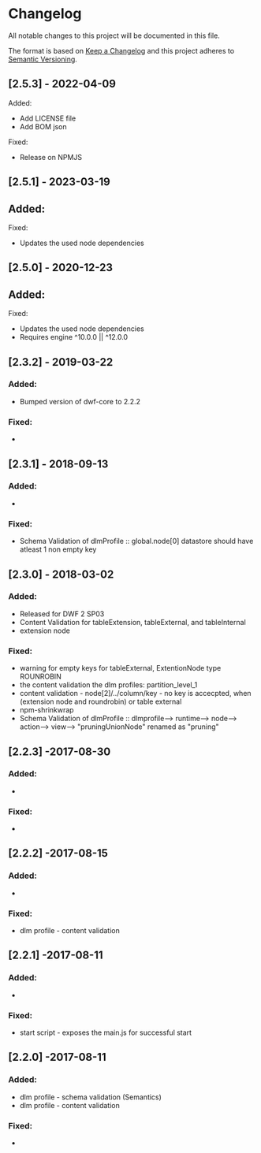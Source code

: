 # Changelog
All notable changes to this project will be documented in this file.

The format is based on [Keep a Changelog](http://keepachangelog.com/en/1.0.0/)
and this project adheres to [Semantic Versioning](http://semver.org/spec/v2.0.0.html).

## [2.5.3] - 2022-04-09
Added:
- Add LICENSE file
- Add BOM json

Fixed:
- Release on NPMJS

## [2.5.1] - 2023-03-19
Added:
-

Fixed:
- Updates the used node dependencies

## [2.5.0] - 2020-12-23
Added:
-

Fixed:
- Updates the used node dependencies
- Requires engine ^10.0.0 || ^12.0.0

## [2.3.2] - 2019-03-22
###  Added: 
- Bumped version of dwf-core to 2.2.2

### Fixed:
- 

## [2.3.1] - 2018-09-13
### Added:
-

### Fixed:
- Schema Validation of dlmProfile :: global.node[0] datastore should have atleast 1 non empty key

## [2.3.0] - 2018-03-02
### Added:
- Released for DWF 2 SP03
- Content Validation for tableExtension, tableExternal, and tableInternal
- extension node

### Fixed:
- warning for empty keys for tableExternal, ExtentionNode type ROUNROBIN
- the content validation the dlm profiles: partition_level_1
- content validation - node[2]/../column/key - no key is accecpted, when (extension node and roundrobin) or table external
- npm-shrinkwrap
- Schema Validation of dlmProfile :: dlmprofile--> runtime--> node--> action--> view--> "pruningUnionNode" renamed as "pruning"

## [2.2.3] -2017-08-30
### Added:
-

### Fixed:
-

## [2.2.2] -2017-08-15

### Added:
-

### Fixed:
- dlm profile - content validation

## [2.2.1] -2017-08-11

### Added:
-

### Fixed:
- start script - exposes the main.js for successful start

## [2.2.0] -2017-08-11

### Added:
- dlm profile - schema validation (Semantics)
- dlm profile - content validation

### Fixed:
-

